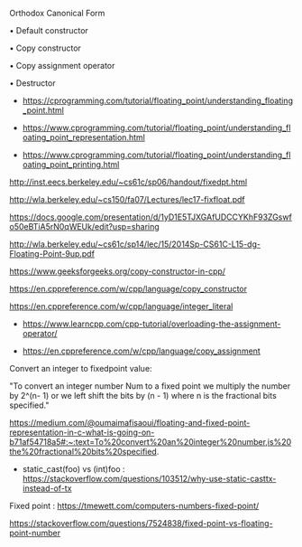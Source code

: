 
Orthodox Canonical Form

• Default constructor

• Copy constructor

• Copy assignment operator

• Destructor


* https://cprogramming.com/tutorial/floating_point/understanding_floating_point.html

* https://www.cprogramming.com/tutorial/floating_point/understanding_floating_point_representation.html

* https://www.cprogramming.com/tutorial/floating_point/understanding_floating_point_printing.html

http://inst.eecs.berkeley.edu/~cs61c/sp06/handout/fixedpt.html

http://wla.berkeley.edu/~cs150/fa07/Lectures/lec17-fixfloat.pdf

https://docs.google.com/presentation/d/1yD1E5TJXGAfUDCCYKhF93ZGswfo50eBTiA5rN0qWEUk/edit?usp=sharing

http://wla.berkeley.edu/~cs61c/sp14/lec/15/2014Sp-CS61C-L15-dg-Floating-Point-9up.pdf

https://www.geeksforgeeks.org/copy-constructor-in-cpp/

https://en.cppreference.com/w/cpp/language/copy_constructor

https://en.cppreference.com/w/cpp/language/integer_literal

* https://www.learncpp.com/cpp-tutorial/overloading-the-assignment-operator/

* https://en.cppreference.com/w/cpp/language/copy_assignment


Convert an integer to fixedpoint value:

"To convert an integer number Num to a fixed point we multiply the number by 2^(n- 1) or we left shift the bits by (n - 1) where n is the fractional bits specified."

https://medium.com/@oumaimafisaoui/floating-and-fixed-point-representation-in-c-what-is-going-on-b71af54718a5#:~:text=To%20convert%20an%20integer%20number,is%20the%20fractional%20bits%20specified.


* static_cast<int>(foo) vs (int)foo : https://stackoverflow.com/questions/103512/why-use-static-casttx-instead-of-tx

Fixed point : https://tmewett.com/computers-numbers-fixed-point/

https://stackoverflow.com/questions/7524838/fixed-point-vs-floating-point-number
